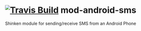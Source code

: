 <a href='https://travis-ci.org/shinken-monitoring/mod-android-sms'><img src='https://api.travis-ci.org/shinken-monitoring/mod-android-sms.svg?branch=master' alt='Travis Build'></a>
mod-android-sms
===============

Shinken module for sending/receive SMS from an Android Phone
